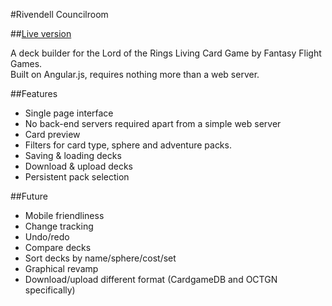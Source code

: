 #Rivendell Councilroom

##[Live version](http://ddddirk.github.io/lotrdb)

A deck builder for the Lord of the Rings Living Card Game by Fantasy Flight Games.  
Built on Angular.js, requires nothing more than a web server.

##Features
* Single page interface
* No back-end servers required apart from a simple web server
* Card preview
* Filters for card type, sphere and adventure packs.
* Saving & loading decks
* Download & upload decks
* Persistent pack selection 

##Future
* Mobile friendliness
* Change tracking
* Undo/redo
* Compare decks
* Sort decks by name/sphere/cost/set
* Graphical revamp
* Download/upload different format (CardgameDB and OCTGN specifically)
